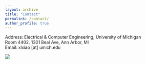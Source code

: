```yaml
---
layout: archive
title: "Contact"
permalink: /contact/
author_profile: true
---
```

Address: Electrical & Computer Engineering, University of Michigan<br>
		 Room 4402, 1301 Beal Ave, Ann Arbor, MI<br>
Email: xlxiao [at] umich.edu

<a href="https://clustrmaps.com/site/1bu1a" title="Visit tracker"><img src="//clustrmaps.com/map_v2.png?cl=f2bbbb&w=a&t=n&d=Vhla3yOBSeYc8iBQo-LI4wF1tAMKo6rNBt7_hmTx224&co=d0e5f4&ct=722424" /></a>
